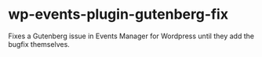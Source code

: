 # wp-events-plugin-gutenberg-fix
Fixes a Gutenberg issue in Events Manager for Wordpress until they add the bugfix themselves. 
